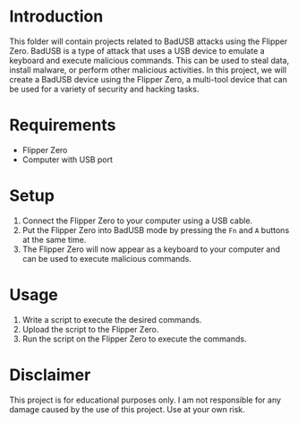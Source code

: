 # Introduction
This folder will contain projects related to BadUSB attacks using the Flipper Zero.
BadUSB is a type of attack that uses a USB device to emulate a keyboard and execute malicious commands. This can be used to steal data, install malware, or perform other malicious activities. In this project, we will create a BadUSB device using the Flipper Zero, a multi-tool device that can be used for a variety of security and hacking tasks.

# Requirements
- Flipper Zero
- Computer with USB port

# Setup
1. Connect the Flipper Zero to your computer using a USB cable.
2. Put the Flipper Zero into BadUSB mode by pressing the `Fn` and `A` buttons at the same time.
3. The Flipper Zero will now appear as a keyboard to your computer and can be used to execute malicious commands.

# Usage
1. Write a script to execute the desired commands.
2. Upload the script to the Flipper Zero.
3. Run the script on the Flipper Zero to execute the commands.

# Disclaimer
This project is for educational purposes only. I am not responsible for any damage caused by the use of this project. Use at your own risk.